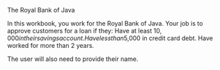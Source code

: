 The Royal Bank of Java



In this workbook, you work for the Royal Bank of Java. Your job is to approve customers for a loan if they:
Have at least $10,000 in their savings account.
Have less than $5,000 in credit card debt.
Have worked for more than 2 years.

The user will also need to provide their name.
